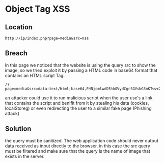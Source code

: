 # Object Tag XSS


## Location

```
http://ip/index.php?page=media&src=nsa
```
## Breach

In this page we noticed that the website is using the query src to show the image, so we tried exploit it by passing a HTML code in base64 format that contains an HTML script Tag.

```
/?page=media&src=data:text/html;base64,PHNjcmlwdD5hbGVydCgnSGVsbG8nKTwvc2NyaXB0Pg==
```

an attacker could use it to run malicious script when the user use's a link that contains the script and benifit from it by stealing his data (cookies, localStoreg) or even redirecting the user to a similar fake page (Phishing attack)

## Solution

the query must be sanitized. The web application code should never output data received as input directly to the browser.
in this case the src query must be filtered and make sure that the query is the name of image that exists in the server.